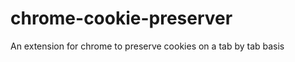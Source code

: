 chrome-cookie-preserver
=======================

An extension for chrome to preserve cookies on a tab by tab basis
